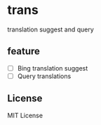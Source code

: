# trans

translation suggest and query

## feature

- [ ] Bing translation suggest
- [ ] Query translations

## License

MIT License
